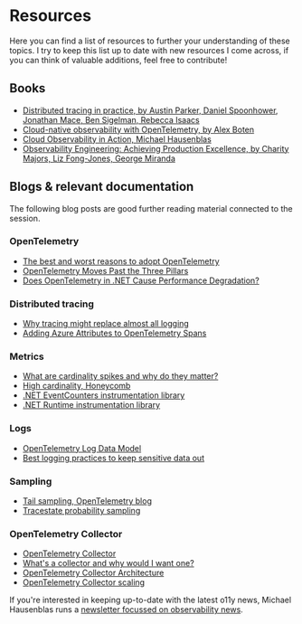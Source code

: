 ﻿# Resources

Here you can find a list of resources to further your understanding of these topics. I try to keep this list up to date with new resources I come across, if you can think of valuable additions, feel free to contribute!

## Books

- [Distributed tracing in practice, by Austin Parker, Daniel Spoonhower, Jonathan Mace, Ben Sigelman, Rebecca Isaacs](https://www.amazon.com/Distributed-Tracing-Practice-Instrumenting-Microservices/dp/1492056634)
- [Cloud-native observability with OpenTelemetry, by Alex Boten](https://www.amazon.com/dp/1801077703)
- [Cloud Observability in Action, Michael Hausenblas](https://www.manning.com/books/cloud-observability-in-action/)
- [Observability Engineering: Achieving Production Excellence, by Charity Majors, Liz Fong-Jones, George Miranda](https://www.amazon.com/dp/1492076449)

## Blogs & relevant documentation

The following blog posts are good further reading material connected to the session.

### OpenTelemetry

- [The best and worst reasons to adopt OpenTelemetry](https://devops.com/the-best-and-worst-reasons-to-adopt-opentelemetry/)
- [OpenTelemetry Moves Past the Three Pillars](https://dzone.com/articles/opentelemetry-moves-past-the-three-pillars)
- [Does OpenTelemetry in .NET Cause Performance Degradation?](https://martinjt.me/2023/04/02/does-opentelemetry-in-net-cause-performance-degradation/)

### Distributed tracing

- [Why tracing might replace almost all logging](https://medium.com/lightstephq/why-tracing-might-replace-almost-all-logging-790c7d7c5c2c)
- [Adding Azure Attributes to OpenTelemetry Spans](https://martinjt.me/2022/10/07/adding-azure-attributes-to-opentelemetry-spans/)

### Metrics

- [What are cardinality spikes and why do they matter?](https://grafana.com/blog/2022/02/15/what-are-cardinality-spikes-and-why-do-they-matter/)
- [High cardinality, Honeycomb](https://docs.honeycomb.io/concepts/high-cardinality/)
- [.NET EventCounters instrumentation library](https://github.com/open-telemetry/opentelemetry-dotnet-contrib/tree/main/src/OpenTelemetry.Instrumentation.EventCounters)
- [.NET Runtime instrumentation library](https://github.com/open-telemetry/opentelemetry-dotnet-contrib/tree/main/src/OpenTelemetry.Instrumentation.Runtime)

### Logs

- [OpenTelemetry Log Data Model](https://opentelemetry.io/docs/reference/specification/logs/data-model/)
- [Best logging practices to keep sensitive data out](https://dev.to/pragativerma18/8-best-logging-practices-to-keep-sensitive-data-out-39p9)

### Sampling

- [Tail sampling, OpenTelemetry blog](https://opentelemetry.io/blog/2022/tail-sampling/)
- [Tracestate probability sampling](https://opentelemetry.io/docs/reference/specification/trace/tracestate-probability-sampling/)

### OpenTelemetry Collector

- [OpenTelemetry Collector](https://opentelemetry.io/docs/collector/)
- [What's a collector and why would I want one?](https://deploy.equinix.com/blog/opentelemetry-whats-a-collector-and-why-would-i-want-one)
- [OpenTelemetry Collector Architecture](https://github.com/open-telemetry/opentelemetry-collector/blob/main/docs/design.md)
- [OpenTelemetry Collector scaling](https://opentelemetry.io/docs/collector/scaling/)

If you're interested in keeping up-to-date with the latest o11y news, Michael Hausenblas runs a [newsletter focussed on observability news](https://o11y.news/).